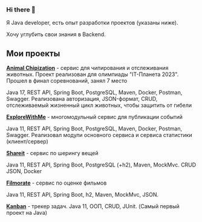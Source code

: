 ### __Hi there__ 👋
Я Java developer, есть опыт разработки проектов (указаны ниже).

Хочу углубить свои знания в Backend.

## Мои проекты
[__Animal Chipization__](https://github.com/yncuk/animal_chipization) - сервис для чипирования и отслеживания животных. Проект реализован для олимпиады 
"IT-Планета 2023". Прошел в финал соревнований, занял 7 место

Java 17, REST API, Spring Boot, PostgreSQL, Maven, Docker, Postman, Swagger. Реализована авторизация, JSON-формат, CRUD, 
отслеживаемый жизненный цикл животных, чтобы защитить от гибели

[__ExploreWithMe__](https://github.com/yncuk/java-explore-with-me) - многомодульный сервис для публикации событий

Java 11, REST API, Spring Boot, PostgreSQL, Maven, Docker, Postman, Swagger. Реализовал модули основного сервиса и сервиса статистики (клиент/сервер)

[__Shareit__](https://github.com/yncuk/java-shareit) - сервис по шерингу вещей

Java 11, REST API, Spring Boot, PostgreSQL (+h2), Maven, MockMvc. CRUD JSON, Docker

[__Filmorate__](https://github.com/yncuk/java-filmorate) - сервис по оценке фильмов 

Java 11, REST API, Spring Boot, h2, Maven, MockMvc, JSON.

[__Kanban__](https://github.com/yncuk/java-kanban) - трекер задач.
Java 11, ООП, CRUD, JUnit. (Самый первый проект на Java)

